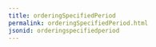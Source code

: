 ```yaml
---
title: orderingSpecifiedPeriod
permalink: orderingSpecifiedPeriod.html
jsonid: orderingspecifiedperiod
---
```

